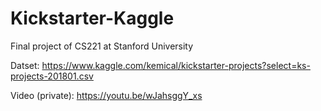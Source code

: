 # Kickstarter-Kaggle
Final project of CS221 at Stanford University

Datset:
https://www.kaggle.com/kemical/kickstarter-projects?select=ks-projects-201801.csv

Video (private): https://youtu.be/wJahsggY_xs 
